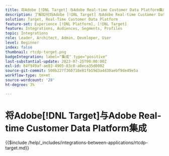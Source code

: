 ```yaml
---
title: 将Adobe [!DNL Target] 与Adobe Real-time Customer Data Platform集成
description: 了解如何将Adobe [!DNL Target] 与Adobe Real-time Customer Data Platform集成。
solution: Target, Real-Time Customer Data Platform
feature-set: Experience [!DNL Platform], [!DNL Target]
feature: Integrations, Audiences, Segments, Profiles
topic: Integrations
role: Leader, Architect, Admin, Developer, User
level: Beginner
index: false
thumbnail: rtcdp-target.png
badgeIntegration: label="集成" type="positive"
last-substantial-update: 2023-07-25T00:00:00Z
exl-id: 84f949af-ae83-4905-83c0-a0eca35d0002
source-git-commit: 509b227f360718e81fb19d3a4d30aebf9de49e5a
workflow-type: tm+mt
source-wordcount: '28'
ht-degree: 3%

---
```


# 将Adobe[!DNL Target]与Adobe Real-time Customer Data Platform集成

{{$include /help/_includes/integrations-between-applications/rtcdp-target.md}}
